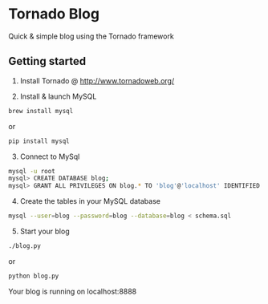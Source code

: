 # Tornado Blog
Quick &amp; simple blog using the Tornado framework

## Getting started

1. Install Tornado @ http://www.tornadoweb.org/

2. Install & launch MySQL
```bash
brew install mysql
```
or
```bash
pip install mysql
```
3. Connect to MySql

```bash
mysql -u root
mysql> CREATE DATABASE blog;
mysql> GRANT ALL PRIVILEGES ON blog.* TO 'blog'@'localhost' IDENTIFIED BY 'blog';
```
4. Create the tables in your MySQL database
```bash
mysql --user=blog --password=blog --database=blog < schema.sql
```
5. Start your blog
```bash
./blog.py
```
or 
```bash
python blog.py
```
Your blog is running on localhost:8888
